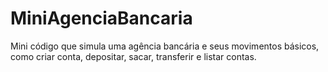 # MiniAgenciaBancaria
Mini código que simula uma agência bancária e seus movimentos básicos, como criar conta, depositar, sacar, transferir e listar contas.
